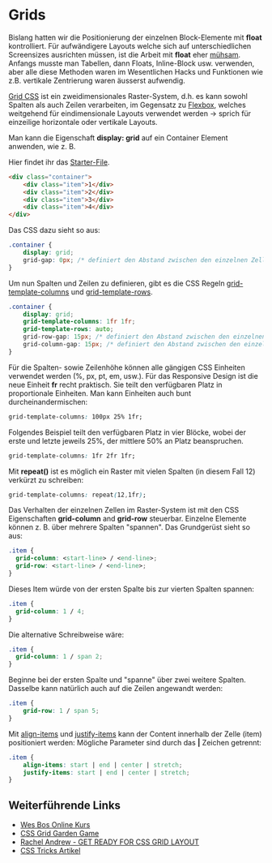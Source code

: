 # Grids
Bislang hatten wir die Positionierung der einzelnen Block-Elemente mit __float__ kontrolliert. Für aufwändigere Layouts welche sich auf unterschiedlichen Screensizes ausrichten müssen, ist die Arbeit mit __float__ eher [mühsam](https://imgur.com/gallery/Q3cUg29). Anfangs musste man Tabellen, dann Floats, Inline-Block usw. verwenden, aber alle diese Methoden waren im Wesentlichen Hacks und Funktionen wie z.B. vertikale Zentrierung waren äusserst aufwendig. 

[Grid CSS](https://www.w3schools.com/css/css_grid.asp) ist ein zweidimensionales Raster-System, d.h. es kann sowohl Spalten als auch Zeilen verarbeiten, im Gegensatz zu [Flexbox](https://www.w3schools.com/css/css3_flexbox.asp), welches weitgehend für eindimensionale Layouts verwendet werden -> sprich für einzeilige horizontale oder vertikale Layouts. 

Man kann die Eigenschaft __display: grid__ auf ein Container Element anwenden, wie z. B.

Hier findet ihr das [Starter-File](https://gist.github.com/caocaostudio/2ae505fb174b7f4c6164938378d1c521).

```html
<div class="container">
	<div class="item">1</div>
    <div class="item">2</div>
    <div class="item">3</div>
    <div class="item">4</div>
</div> 
```

Das CSS dazu sieht so aus:

```css
.container {
    display: grid;
    grid-gap: 0px; /* definiert den Abstand zwischen den einzelnen Zellen */ 
}
```

Um nun Spalten und Zeilen zu definieren, gibt es die CSS Regeln [grid-template-columns](https://developer.mozilla.org/en-US/docs/Web/CSS/grid-template-columns) und [grid-template-rows](https://developer.mozilla.org/en-US/docs/Web/CSS/grid-template-rows).

```css
.container {
    display: grid;
    grid-template-columns: 1fr 1fr;
    grid-template-rows: auto;
    grid-row-gap: 15px; /* definiert den Abstand zwischen den einzelnen Zeilen */ 
    grid-column-gap: 15px; /* definiert den Abstand zwischen den einzelnen Spalten */ 
}
```

Für die Spalten- sowie Zeilenhöhe können alle gängigen CSS Einheiten verwendet werden (%, px, pt, em, usw.). Für das Responsive Design ist die neue Einheit __fr__ recht praktisch. Sie teilt den verfügbaren Platz in proportionale Einheiten. Man kann Einheiten auch bunt durcheinandermischen:

```css
grid-template-columns: 100px 25% 1fr;
```

Folgendes Beispiel teilt den verfügbaren Platz in vier Blöcke, wobei der erste und letzte jeweils 25%, der mittlere 50% an Platz beanspruchen.

```css
grid-template-columns: 1fr 2fr 1fr;
```

Mit __repeat()__ ist es möglich ein Raster mit vielen Spalten (in diesem Fall 12) verkürzt zu schreiben:

```css
grid-template-columns: repeat(12,1fr);
```

Das Verhalten der einzelnen Zellen im Raster-System ist mit den CSS Eigenschaften __grid-column__ and __grid-row__ steuerbar. Einzelne Elemente können z. B. über mehrere Spalten "spannen". Das Grundgerüst sieht so aus:

```css
.item {
  grid-column: <start-line> / <end-line>;
  grid-row: <start-line> / <end-line>;
}
```

Dieses Item würde von der ersten Spalte bis zur vierten Spalten spannen:

```css
.item {
  grid-column: 1 / 4;
}
```

Die alternative Schreibweise wäre:

```css
.item {
  grid-column: 1 / span 2;
}
```

Beginne bei der ersten Spalte und "spanne" über zwei weitere Spalten.
Dasselbe kann natürlich auch auf die Zeilen angewandt werden:

```css
.item {
    grid-row: 1 / span 5;
}
```

Mit [align-items](https://css-tricks.com/snippets/css/complete-guide-grid/#prop-align-items) und [justify-items](https://css-tricks.com/snippets/css/complete-guide-grid/#prop-justify-items) kann der Content innerhalb der Zelle (item) positioniert werden:
Mögliche Parameter sind durch das __|__ Zeichen getrennt:

```css
.item {
    align-items: start | end | center | stretch;
    justify-items: start | end | center | stretch;
}
```

## Weiterführende Links

  - [Wes Bos Online Kurs](http://cssgrid.io)
  - [CSS Grid Garden Game](https://cssgridgarden.com/)
  - [Rachel Andrew - GET READY FOR CSS GRID LAYOUT](https://abookapart.com/products/get-ready-for-css-grid-layout)
  - [CSS Tricks Artikel](https://css-tricks.com/snippets/css/complete-guide-grid/)